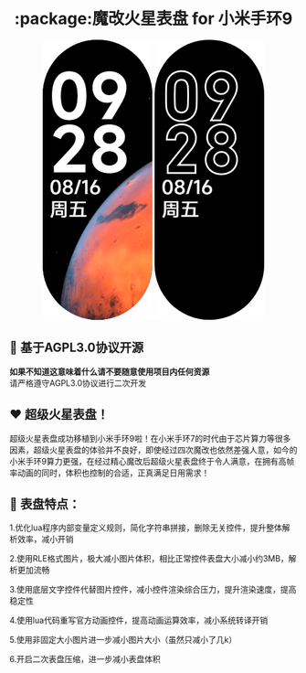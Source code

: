 <h1 align="center">:package:魔改火星表盘 for 小米手环9</h1>
<p align="center">
<img src="https://github.com/NineBomb/EXMars/blob/main/preview/market-preview.png" width=192px>
<img src="https://github.com/NineBomb/EXMars/blob/main/preview/aod-preview.png" width=192px>
</p>

## :ledger: 基于AGPL3.0协议开源
**如果不知道这意味着什么请不要随意使用项目内任何资源**<br>
请严格遵守AGPL3.0协议进行二次开发

## :heart: 超级火星表盘！
超级火星表盘成功移植到小米手环9啦！在小米手环7的时代由于芯片算力等很多因素，超级火星表盘的体验并不良好，即使经过四次魔改也依然差强人意，如今的小米手环9算力更强，在经过精心魔改后超级火星表盘终于令人满意，在拥有高帧率动画的同时，体积也控制的合适，正真满足日用需求！

## :rocket: 表盘特点：
1.优化lua程序内部变量定义规则，简化字符串拼接，删除无关控件，提升整体解析效率，减小开销

2.使用RLE格式图片，极大减小图片体积，相比正常控件表盘大小减小约3MB，解析更加流畅

3.使用底层文字控件代替图片控件，减小控件渲染综合压力，提升渲染速度，提高稳定性

4.使用lua代码重写官方动画控件，提高动画运算效率，减小系统转译开销

5.使用非固定大小图片进一步减小图片大小（虽然只减小了几k）

6.开启二次表盘压缩，进一步减小表盘体积


